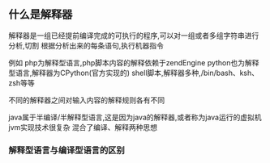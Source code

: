 ## 什么是解释器

解释器是一组已经提前编译完成的可执行的程序,可以对一组或者多组字符串进行分析,切割
根据分析出来的每条语句,执行机器指令

例如
    php为解释型语言,php脚本内容的解释依赖于zendEngine
    python也为解释型语言,解释器为CPython(官方实现的)
    shell脚本,解释器多种,/bin/bash、ksh、zsh等等 

不同的解释器之间对输入内容的解释规则各有不同
  
java属于半编译/半解释型语言,这是因为java的解释器,或者称为java运行的虚拟机jvm实现技术很复杂
混合了编译、解释两种思想
  
### 解释型语言与编译型语言的区别

